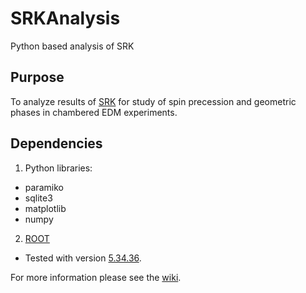 # SRKAnalysis
Python based analysis of SRK



## Purpose
To analyze results of [SRK](https://github.com/nEDM-TUM/SRK) for study of spin precession and geometric phases in chambered EDM experiments.

## Dependencies
1. Python libraries:
  * paramiko
  * sqlite3
  * matplotlib
  * numpy
2. [ROOT](https://root.cern.ch/)
  * Tested with version [5.34.36](https://root.cern.ch/content/release-53436).

For more information please see the [wiki](https://github.com/nEDM-TUM/SRKAnalysis/wiki).
